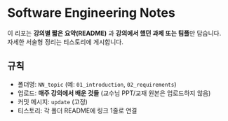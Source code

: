 # Software Engineering Notes

이 리포는 **강의별 짧은 요약(README)** 과 **강의에서 했던 과제 또는 팀플**만 담습니다.  
자세한 서술형 정리는 티스토리에 게시합니다.

## 규칙
- 폴더명: `NN_topic` (예: `01_introduction`, `02_requirements`)
- 업로드: **매주 강의에서 배운 것들** (교수님 PPT/교재 원본은 업로드하지 않음)
- 커밋 메시지: `update` (고정)
- 티스토리: 각 폴더 README에 링크 1줄로 연결